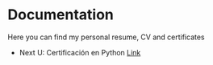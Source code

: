 # Documentation


Here you can find my personal resume, CV and certificates

- Next U: Certificación en Python [Link](https://www.credential.net/0b63ffdb-c2f9-4caf-9f20-4e81c6b9b2cd#gs.geru4j)
